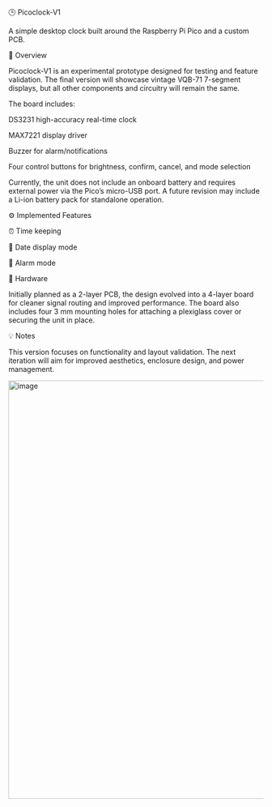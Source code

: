 🕒 Picoclock-V1

A simple desktop clock built around the Raspberry Pi Pico and a custom PCB.

📖 Overview

Picoclock-V1 is an experimental prototype designed for testing and feature validation.
The final version will showcase vintage VQB-71 7-segment displays, but all other components and circuitry will remain the same.

The board includes:

DS3231 high-accuracy real-time clock

MAX7221 display driver

Buzzer for alarm/notifications

Four control buttons for brightness, confirm, cancel, and mode selection

Currently, the unit does not include an onboard battery and requires external power via the Pico’s micro-USB port.
A future revision may include a Li-ion battery pack for standalone operation.

⚙️ Implemented Features

⏰ Time keeping

📅 Date display mode

🔔 Alarm mode

🧩 Hardware

Initially planned as a 2-layer PCB, the design evolved into a 4-layer board for cleaner signal routing and improved performance.
The board also includes four 3 mm mounting holes for attaching a plexiglass cover or securing the unit in place.

💡 Notes

This version focuses on functionality and layout validation. The next iteration will aim for improved aesthetics, enclosure design, and power management.

<img width="1130" height="826" alt="image" src="https://github.com/user-attachments/assets/bcbfce3e-b764-48f1-a3e7-6132815e0f48" />




